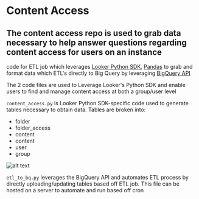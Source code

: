 # Content Access 
## The content access repo is used to grab data necessary to help answer questions regarding content access for users on an instance

code for ETL job which leverages [Looker Python SDK](https://pypi.org/project/looker-sdk/), [Pandas](https://pandas.pydata.org/) to grab and format data which ETL's directly to Big Query by leveraging [BigQuery API](https://cloud.google.com/bigquery/docs/reference/rest) 

The 2 code files are used to Leverage Looker's Python SDK and enable users to find and manage content access at both a group/user level

`content_access.py` is Looker Python SDK-specific code used to generate tables necessary to obtain data. 
Tables are broken into:

- folder
- folder_access
- content
- content
- user
- group


![alt text](https://github.com/alickzhang97/content_access_etl/blob/master/content_access_ERD.png)


`etl_to_bq.py` leverages the BigQuery API and automates ETL process by directly uploading/updating tables based off ETL job. This file can be hosted on a server to automate and run based off cron
